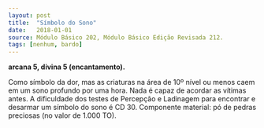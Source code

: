 ```yaml
---
layout: post
title:  "Símbolo do Sono"
date:   2018-01-01
source: Módulo Básico 202, Módulo Básico Edição Revisada 212.
tags: [nenhum, bardo]
---
```


**arcana 5, divina 5 (encantamento).**

Como símbolo da dor, mas as criaturas na área de 10º nível ou menos caem em um sono profundo por uma hora. Nada é capaz de acordar as vítimas antes.
A dificuldade dos testes de Percepção e Ladinagem para encontrar e desarmar um símbolo do sono é CD 30.
Componente material: pó de pedras preciosas (no valor de 1.000 TO).

